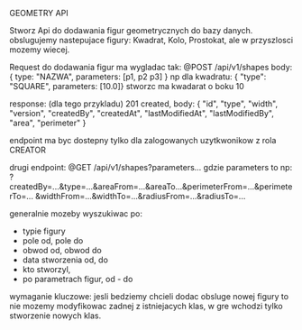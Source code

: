 GEOMETRY API

Stworz Api do dodawania figur geometrycznych do bazy danych.
obslugujemy nastepujace figury: Kwadrat, Kolo, Prostokat, ale w przyszlosci mozemy wiecej.

Request do dodawania figur ma wygladac tak:
@POST /api/v1/shapes
body: { type: "NAZWA", parameters: [p1, p2 p3] }
np dla kwadratu: { "type": "SQUARE", parameters: [10.0]}
stworzc ma kwadarat o boku 10

response: (dla tego przykladu)
201 created, body: { "id", "type", "width", "version", "createdBy", "createdAt", "lastModifiedAt", 
"lastModifiedBy", "area", "perimeter" }

endpoint ma byc dostepny tylko dla zalogowanych uzytkwonikow z rola CREATOR

drugi endpoint:
@GET /api/v1/shapes?parameters...
gdzie parameters to np:
?createdBy=...&type=...&areaFrom=...&areaTo...&perimeterFrom=...&perimeterTo=...
&widthFrom=...&widthTo=...&radiusFrom=...&radiusTo=...

generalnie mozeby wyszukiwac po:
- typie figury
- pole od, pole do
- obwod od, obwod do
- data stworzenia od, do
- kto stworzyl,
- po parametrach figur, od - do

wymaganie kluczowe: jesli bedziemy chcieli dodac obsluge nowej figury to nie mozemy modyfikowac zadnej 
z istniejacych klas, w gre wchodzi tylko stworzenie nowych klas.
